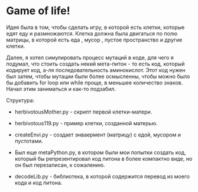# Game of life!

Идея была в том, чтобы сделать игру, в которой есть клетки, которые едят еду и размножаются. Клетка должна была двигаться по полю матрицы, в которой есть еда <f>, мусор <j>, пустое пространство и другие клетки.

Далее, я хотел симулировать процесс мутаций в коде, для чего я подумал, что стоить создать некий мета-питон - то есть код, который кодирует код, а-ля последовательность аминокислот. Этот код нужен был затем, чтобы мутации были более осмысленны, чтобы можно было бы добавить for loop или while проще, в меньшее количество знаков. Начал этим заниматься и как-то подзабил.

Структура: 

- herbivotousMother.py - скрипт первой клетки-матери.
  
- herbivotous119.py - пример клетки, созданной матерью.
  
- createEnvi.py - создает энваермент (матрицу) с едой, мусором и пустотами.
  
- Был еще metaPython.py, в котором были мои попытки создать код, который бы репрезентировал код питона в более компактно виде, но он был перезаписан, к сожалению.
  
- decodeLib.py - библиотека, в которой содержится перевод из моего кода и код питона.
